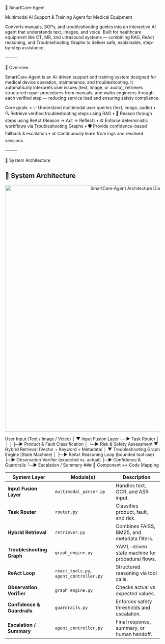🧠 SmartCare-Agent

Multimodal AI Support & Training Agent for Medical Equipment

Converts manuals, SOPs, and troubleshooting guides into an interactive AI agent that understands text, images, and voice.
Built for healthcare equipment like CT, MR, and ultrasound systems — combining RAG, ReAct reasoning, and Troubleshooting Graphs to deliver safe, explainable, step-by-step assistance.

⸻

🚀 Overview

SmartCare-Agent is an AI-driven support and training system designed for medical device operation, maintenance, and troubleshooting.
It automatically interprets user issues (text, image, or audio), retrieves structured repair procedures from manuals, and walks engineers through each verified step — reducing service load and ensuring safety compliance.

Core goals:
	•	✅ Understand multimodal user queries (text, image, audio)
	•	🔍 Retrieve verified troubleshooting steps using RAG
	•	🧠 Reason through steps using ReAct (Reason → Act → Reflect)
	•	⚙️ Enforce deterministic workflows via Troubleshooting Graphs
	•	🛡️ Provide confidence-based fallback & escalation
	•	📊 Continuously learn from logs and resolved sessions

⸻

🧩 System Architecture
## 🧩 System Architecture

<p align="center">
  <img src="docs/architecture_diagram.png" width="800" alt="SmartCare-Agent Architecture Diagram">
</p>
User Input (Text / Image / Voice)
    │
    ▼
Input Fusion Layer  ──►  Task Router
    │                        │
    │                        ├─► Product & Fault Classification
    │                        └─► Risk & Safety Assessment
    ▼
Hybrid Retrieval (Vector + Keyword + Metadata)
    │
    ▼
Troubleshooting Graph Engine (State Machine)
    │
    ├─► ReAct Reasoning Loop (bounded tool use)
    ├─► Observation Verifier (expected vs. actual)
    ├─► Confidence & Guardrails
    └─► Escalation / Summary
### 🔗 Component ↔ Code Mapping

| System Layer | Module(s) | Description |
|---------------|------------|--------------|
| **Input Fusion Layer** | `multimodal_parser.py` | Handles text, OCR, and ASR input. |
| **Task Router** | `router.py` | Classifies product, fault, and risk. |
| **Hybrid Retrieval** | `retriever.py` | Combines FAISS, BM25, and metadata filters. |
| **Troubleshooting Graph** | `graph_engine.py` | YAML-driven state machine for procedural flows. |
| **ReAct Loop** | `react_tools.py`, `agent_controller.py` | Structured reasoning via tool calls. |
| **Observation Verifier** | `graph_engine.py` | Checks actual vs. expected values. |
| **Confidence & Guardrails** | `guardrails.py` | Enforces safety thresholds and escalation. |
| **Escalation / Summary** | `agent_controller.py` | Final response, summary, or human handoff. |
